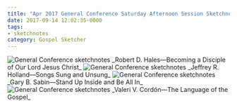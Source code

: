 ```yaml
---
title: "Apr 2017 General Conference Saturday Afternoon Session Sketchnotes"
date: 2017-09-14 12:02:35-0000
tags:
- sketchnotes
category: Gospel Sketcher
---
```


<img src="https://gospelsketcher.org/uploads/2018/780ba199cf.jpg" alt="General Conference sketchnotes" />
_Robert D. Hales—Becoming a Disciple of Our Lord Jesus Christ_

<img src="https://gospelsketcher.org/uploads/2018/68909da602.jpg" alt="General Conference sketchnotes" />
_Jeffrey R. Holland—Songs Sung and Unsung_

<img src="https://gospelsketcher.org/uploads/2018/cf99e9d826.jpg" alt="General Conference sketchnotes" />
_Gary B. Sabin—Stand Up Inside and Be All In_

<img src="https://gospelsketcher.org/uploads/2018/889e8dd5e9.jpg" alt="General Conference sketchnotes" />
_Valeri V. Cordón—The Language of the Gospel_
